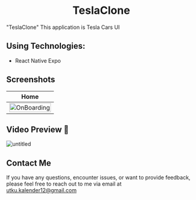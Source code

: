 <h1 align="center">
     TeslaClone
</h1>



"TeslaClone" This application is Tesla Cars UI

## Using Technologies:
- React Native Expo






## Screenshots
| Home |
| --- |
| <img src="https://github.com/Mirauiel/TeslaClone/assets/161085561/1fd9f582-9196-4a80-aa44-6f03b014de3c" alt="OnBoarding" width="100%"/> |


## Video Preview 🎥                                                                      
![untitled](https://github.com/Mirauiel/TeslaClone/assets/161085561/fa95fcd2-b307-4888-bd91-035b3ba5519a)


## Contact Me

If you have any questions, encounter issues, or want to provide feedback, please feel free to reach out to me via email at<br>
[utku.kalender12@gmail.com](mailto:utku.kalender12@gmail.com)<br>

